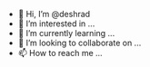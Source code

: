 - 👋 Hi, I’m @deshrad
- 👀 I’m interested in ...
- 🌱 I’m currently learning ...
- 💞️ I’m looking to collaborate on ...
- 📫 How to reach me ...

<!---
deshrad/deshrad is a ✨ special ✨ repository because its `README.md` (this file) appears on your GitHub profile.
You can click the Preview link to take a look at your changes.
--->
